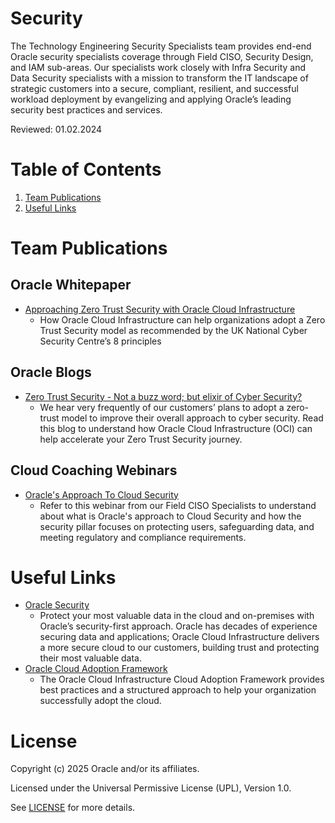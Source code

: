 # Security

The Technology Engineering Security Specialists team provides end-end Oracle security specialists coverage through Field CISO, Security Design, and IAM sub-areas. Our specialists work closely with Infra Security and Data Security specialists with a mission to transform the IT landscape of strategic customers into a secure, compliant, resilient, and successful workload deployment by evangelizing and applying Oracle’s leading security best practices and services.

Reviewed: 01.02.2024

# Table of Contents
 
1. [Team Publications](#team-publications)
2. [Useful Links](#useful-links)
 
# Team Publications
 
## Oracle Whitepaper
 
- [Approaching Zero Trust Security with Oracle Cloud Infrastructure](https://www.oracle.com/a/ocom/docs/whitepaper-zero-trust-security-oci.pdf)
    - How Oracle Cloud Infrastructure can help organizations adopt a Zero Trust Security model as recommended by the UK National Cyber Security Centre’s 8 principles
 
## Oracle Blogs

- [Zero Trust Security - Not a buzz word; but elixir of Cyber Security?](https://blogs.oracle.com/cloudsecurity/post/zero-trust-security-elixir-of-cyber-security)
    - We hear very frequently of our customers’ plans to adopt a zero-trust model to improve their overall approach to cyber security. Read this blog to understand how Oracle Cloud Infrastructure (OCI) can help accelerate your Zero Trust Security journey.

      
## Cloud Coaching Webinars

-  [Oracle's Approach To Cloud Security](https://community.oracle.com/customerconnect/events/604931-oci-oracles-approach-to-cloud-security)
     - Refer to this webinar from our Field CISO Specialists to understand about what is Oracle's approach to Cloud Security and how the security pillar focuses on protecting users, safeguarding data, and meeting regulatory and compliance requirements.
     
# Useful Links
 
- [Oracle Security](https://www.oracle.com/security/)
    - Protect your most valuable data in the cloud and on-premises with Oracle’s security-first approach. Oracle has decades of experience securing data and applications; Oracle Cloud Infrastructure delivers a more secure cloud to our customers, building trust and protecting their most valuable data.
 - [Oracle Cloud Adoption Framework](https://docs.oracle.com/en-us/iaas/Content/cloud-adoption-framework/home.htm)
      - The Oracle Cloud Infrastructure Cloud Adoption Framework provides best practices and a structured approach to help your organization successfully adopt the cloud.
 
# License

Copyright (c) 2025 Oracle and/or its affiliates.

Licensed under the Universal Permissive License (UPL), Version 1.0.

See [LICENSE](https://github.com/oracle-devrel/technology-engineering/blob/main/LICENSE) for more details.
